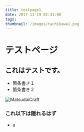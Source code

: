 ```yaml
---
title: testpage1
date: 2017-11-19 02:41:00
tags:
thumbnail: /images/tachikawa1.png
---
```

# テストページ
## これはテストです。

* 箇条書き１
* 箇条書き２

![MatsudaiCraft](/images/tachikawa1.png)

<!--more-->

### これ以下は隠れるはず

* a
